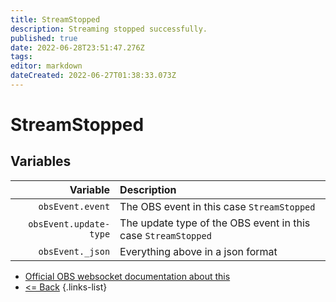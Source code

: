 ```yaml
---
title: StreamStopped
description: Streaming stopped successfully.
published: true
date: 2022-06-28T23:51:47.276Z
tags:
editor: markdown
dateCreated: 2022-06-27T01:38:33.073Z
---
```


# StreamStopped

## Variables

|               Variable | Description                                                   |
| ----------------------:|:------------------------------------------------------------- |
|       `obsEvent.event` | The OBS event in this case `StreamStopped`                    |
| `obsEvent.update-type` | The update type of the OBS event in this case `StreamStopped` |
|       `obsEvent._json` | Everything above in a json format                             |

* [Official OBS websocket documentation about this](https://github.com/obsproject/obs-websocket/blob/4.x-current/docs/generated/protocol.md#streamstopped)
* [<= Back](/en/Integrations/OBS/Events)
{.links-list}